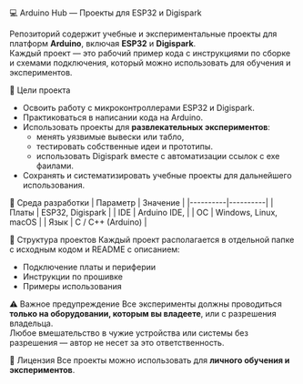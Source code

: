 💻 Arduino Hub — Проекты для ESP32 и Digispark

Репозиторий содержит учебные и экспериментальные проекты для платформ **Arduino**, включая **ESP32** и **Digispark**.  
Каждый проект — это рабочий пример кода с инструкциями по сборке и схемами подключения, который можно использовать для обучения и экспериментов.

📌 Цели проекта
- Освоить работу с микроконтроллерами ESP32 и Digispark.
- Практиковаться в написании кода на Arduino.
- Использовать проекты для **развлекательных экспериментов**:
  - менять уязвимые вывески или табло,
  - тестировать собственные идеи и прототипы.
  - использовать Digispark вместе с автоматизации ссылок с exe фаилами.
- Сохранять и систематизировать учебные проекты для дальнейшего использования.

🔧 Среда разработки
| Параметр | Значение |
|----------|----------|
| Платы    | ESP32, Digispark |
| IDE      | Arduino IDE, |
| ОС       | Windows, Linux, macOS |
| Язык     | C / C++ (Arduino) |

📁 Структура проектов
Каждый проект располагается в отдельной папке с исходным кодом и README с описанием:  
- Подключение платы и периферии  
- Инструкции по прошивке  
- Примеры использования  

⚠️ Важное предупреждение
Все эксперименты должны проводиться **только на оборудовании, которым вы владеете**, или с разрешения владельца.  
Любое вмешательство в чужие устройства или системы без разрешения — автор не несет за это ответственность.

📜 Лицензия
Все проекты можно использовать для **личного обучения и экспериментов**.
